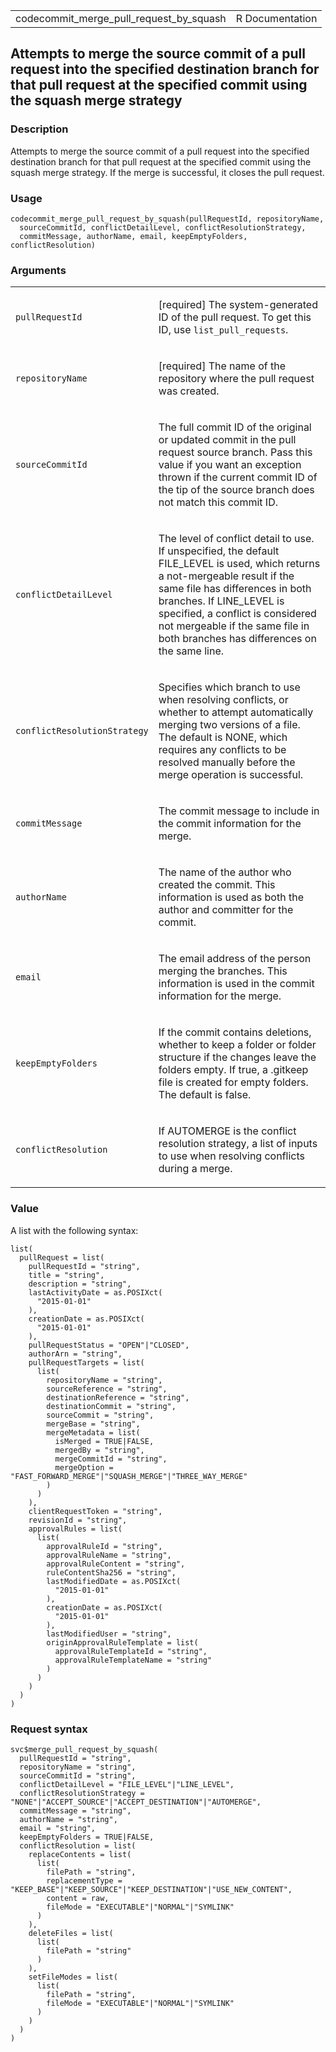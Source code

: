 <table style="width: 100%;">
<tbody>
<tr class="odd">
<td>codecommit_merge_pull_request_by_squash</td>
<td style="text-align: right;">R Documentation</td>
</tr>
</tbody>
</table>

## Attempts to merge the source commit of a pull request into the specified destination branch for that pull request at the specified commit using the squash merge strategy

### Description

Attempts to merge the source commit of a pull request into the specified
destination branch for that pull request at the specified commit using
the squash merge strategy. If the merge is successful, it closes the
pull request.

### Usage

    codecommit_merge_pull_request_by_squash(pullRequestId, repositoryName,
      sourceCommitId, conflictDetailLevel, conflictResolutionStrategy,
      commitMessage, authorName, email, keepEmptyFolders, conflictResolution)

### Arguments

<table>
<colgroup>
<col style="width: 35%" />
<col style="width: 65%" />
</colgroup>
<tbody>
<tr class="odd">
<td><code
id="codecommit_merge_pull_request_by_squash_:_pullRequestId">pullRequestId</code></td>
<td><p>[required] The system-generated ID of the pull request. To get
this ID, use <code>list_pull_requests</code>.</p></td>
</tr>
<tr class="even">
<td><code
id="codecommit_merge_pull_request_by_squash_:_repositoryName">repositoryName</code></td>
<td><p>[required] The name of the repository where the pull request was
created.</p></td>
</tr>
<tr class="odd">
<td><code
id="codecommit_merge_pull_request_by_squash_:_sourceCommitId">sourceCommitId</code></td>
<td><p>The full commit ID of the original or updated commit in the pull
request source branch. Pass this value if you want an exception thrown
if the current commit ID of the tip of the source branch does not match
this commit ID.</p></td>
</tr>
<tr class="even">
<td><code
id="codecommit_merge_pull_request_by_squash_:_conflictDetailLevel">conflictDetailLevel</code></td>
<td><p>The level of conflict detail to use. If unspecified, the default
FILE_LEVEL is used, which returns a not-mergeable result if the same
file has differences in both branches. If LINE_LEVEL is specified, a
conflict is considered not mergeable if the same file in both branches
has differences on the same line.</p></td>
</tr>
<tr class="odd">
<td><code
id="codecommit_merge_pull_request_by_squash_:_conflictResolutionStrategy">conflictResolutionStrategy</code></td>
<td><p>Specifies which branch to use when resolving conflicts, or
whether to attempt automatically merging two versions of a file. The
default is NONE, which requires any conflicts to be resolved manually
before the merge operation is successful.</p></td>
</tr>
<tr class="even">
<td><code
id="codecommit_merge_pull_request_by_squash_:_commitMessage">commitMessage</code></td>
<td><p>The commit message to include in the commit information for the
merge.</p></td>
</tr>
<tr class="odd">
<td><code
id="codecommit_merge_pull_request_by_squash_:_authorName">authorName</code></td>
<td><p>The name of the author who created the commit. This information
is used as both the author and committer for the commit.</p></td>
</tr>
<tr class="even">
<td><code
id="codecommit_merge_pull_request_by_squash_:_email">email</code></td>
<td><p>The email address of the person merging the branches. This
information is used in the commit information for the merge.</p></td>
</tr>
<tr class="odd">
<td><code
id="codecommit_merge_pull_request_by_squash_:_keepEmptyFolders">keepEmptyFolders</code></td>
<td><p>If the commit contains deletions, whether to keep a folder or
folder structure if the changes leave the folders empty. If true, a
.gitkeep file is created for empty folders. The default is
false.</p></td>
</tr>
<tr class="even">
<td><code
id="codecommit_merge_pull_request_by_squash_:_conflictResolution">conflictResolution</code></td>
<td><p>If AUTOMERGE is the conflict resolution strategy, a list of
inputs to use when resolving conflicts during a merge.</p></td>
</tr>
</tbody>
</table>

### Value

A list with the following syntax:

    list(
      pullRequest = list(
        pullRequestId = "string",
        title = "string",
        description = "string",
        lastActivityDate = as.POSIXct(
          "2015-01-01"
        ),
        creationDate = as.POSIXct(
          "2015-01-01"
        ),
        pullRequestStatus = "OPEN"|"CLOSED",
        authorArn = "string",
        pullRequestTargets = list(
          list(
            repositoryName = "string",
            sourceReference = "string",
            destinationReference = "string",
            destinationCommit = "string",
            sourceCommit = "string",
            mergeBase = "string",
            mergeMetadata = list(
              isMerged = TRUE|FALSE,
              mergedBy = "string",
              mergeCommitId = "string",
              mergeOption = "FAST_FORWARD_MERGE"|"SQUASH_MERGE"|"THREE_WAY_MERGE"
            )
          )
        ),
        clientRequestToken = "string",
        revisionId = "string",
        approvalRules = list(
          list(
            approvalRuleId = "string",
            approvalRuleName = "string",
            approvalRuleContent = "string",
            ruleContentSha256 = "string",
            lastModifiedDate = as.POSIXct(
              "2015-01-01"
            ),
            creationDate = as.POSIXct(
              "2015-01-01"
            ),
            lastModifiedUser = "string",
            originApprovalRuleTemplate = list(
              approvalRuleTemplateId = "string",
              approvalRuleTemplateName = "string"
            )
          )
        )
      )
    )

### Request syntax

    svc$merge_pull_request_by_squash(
      pullRequestId = "string",
      repositoryName = "string",
      sourceCommitId = "string",
      conflictDetailLevel = "FILE_LEVEL"|"LINE_LEVEL",
      conflictResolutionStrategy = "NONE"|"ACCEPT_SOURCE"|"ACCEPT_DESTINATION"|"AUTOMERGE",
      commitMessage = "string",
      authorName = "string",
      email = "string",
      keepEmptyFolders = TRUE|FALSE,
      conflictResolution = list(
        replaceContents = list(
          list(
            filePath = "string",
            replacementType = "KEEP_BASE"|"KEEP_SOURCE"|"KEEP_DESTINATION"|"USE_NEW_CONTENT",
            content = raw,
            fileMode = "EXECUTABLE"|"NORMAL"|"SYMLINK"
          )
        ),
        deleteFiles = list(
          list(
            filePath = "string"
          )
        ),
        setFileModes = list(
          list(
            filePath = "string",
            fileMode = "EXECUTABLE"|"NORMAL"|"SYMLINK"
          )
        )
      )
    )
